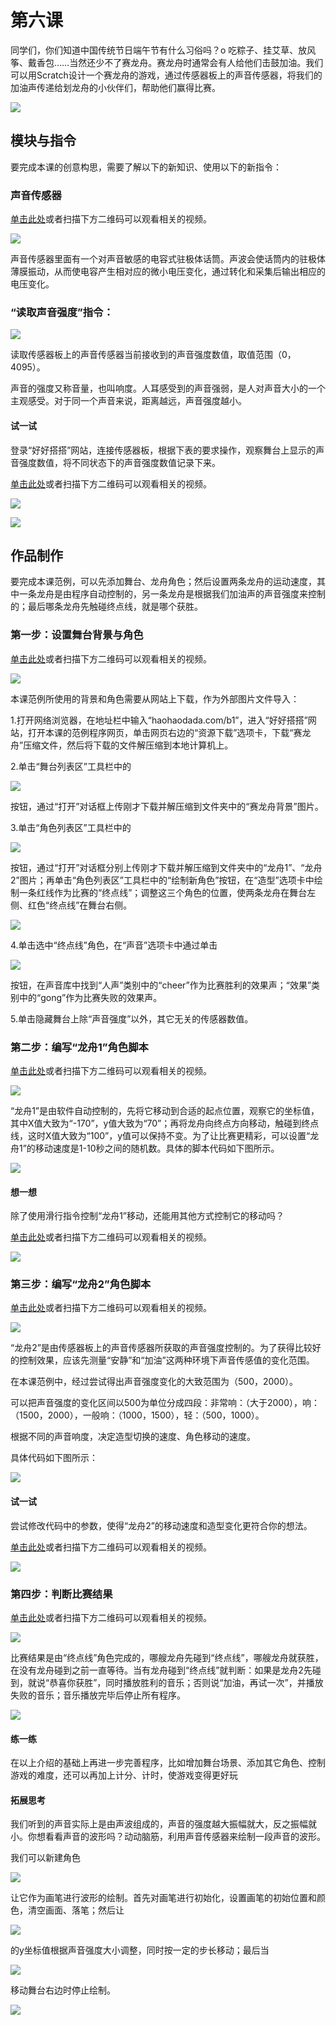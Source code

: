 # 第六课  

同学们，你们知道中国传统节日端午节有什么习俗吗？o 吃粽子、挂艾草、放风筝、戴香包……当然还少不了赛龙舟。赛龙舟时通常会有人给他们击鼓加油。我们可以用Scratch设计一个赛龙舟的游戏，通过传感器板上的声音传感器，将我们的加油声传递给划龙舟的小伙伴们，帮助他们赢得比赛。

![](../../.gitbook/assets/Scratch-sensor6-1.png)

## 模块与指令

要完成本课的创意构思，需要了解以下的新知识、使用以下的新指令：

### 声音传感器

[单击此处](http://www.haohaodada.com/video/b10601)或者扫描下方二维码可以观看相关的视频。

![](../../.gitbook/assets/Scratch-sensor6-3.png)

声音传感器里面有一个对声音敏感的电容式驻极体话筒。声波会使话筒内的驻极体薄膜振动，从而使电容产生相对应的微小电压变化，通过转化和采集后输出相应的电压变化。

### “读取声音强度”指令：

![](../../.gitbook/assets/Scratch-sensor6-4.png)

读取传感器板上的声音传感器当前接收到的声音强度数值，取值范围（0，4095）。

声音的强度又称音量，也叫响度。人耳感受到的声音强弱，是人对声音大小的一个主观感受。对于同一个声音来说，距离越远，声音强度越小。

#### 试一试

登录“好好搭搭”网站，连接传感器板，根据下表的要求操作，观察舞台上显示的声音强度数值，将不同状态下的声音强度数值记录下来。

[单击此处](http://www.haohaodada.com/video/b10602)或者扫描下方二维码可以观看相关的视频。

![](../../.gitbook/assets/Scratch-sensor6-5.png)

![](../../.gitbook/assets/Scratch-sensor6-b1.png)

## 作品制作

要完成本课范例，可以先添加舞台、龙舟角色；然后设置两条龙舟的运动速度，其中一条龙舟是由程序自动控制的，另一条龙舟是根据我们加油声的声音强度来控制的；最后哪条龙舟先触碰终点线，就是哪个获胜。

### 第一步：设置舞台背景与角色

[单击此处](http://www.haohaodada.com/video/b10603)或者扫描下方二维码可以观看相关的视频。

![](../../.gitbook/assets/Scratch-sensor6-7.png)

本课范例所使用的背景和角色需要从网站上下载，作为外部图片文件导入：

1.打开网络浏览器，在地址栏中输入“haohaodada.com/b1”，进入“好好搭搭”网站，打开本课的范例程序网页，单击网页右边的“资源下载”选项卡，下载“赛龙舟”压缩文件，然后将下载的文件解压缩到本地计算机上。

2.单击“舞台列表区”工具栏中的

![](../../.gitbook/assets/Scratch-sensor6-8.png)

按钮，通过“打开”对话框上传刚才下载并解压缩到文件夹中的“赛龙舟背景”图片。

3.单击“角色列表区”工具栏中的

![](../../.gitbook/assets/Scratch-sensor6-8.png)

按钮，通过“打开”对话框分别上传刚才下载并解压缩到文件夹中的“龙舟1”、“龙舟2”图片；再单击“角色列表区”工具栏中的“绘制新角色”按钮，在“造型”选项卡中绘制一条红线作为比赛的“终点线”；调整这三个角色的位置，使两条龙舟在舞台左侧、红色“终点线”在舞台右侧。

![](../../.gitbook/assets/Scratch-sensor6-10.png)

4.单击选中“终点线”角色，在“声音”选项卡中通过单击

![](../../.gitbook/assets/Scratch-sensor4-8.png)

按钮，在声音库中找到“人声”类别中的“cheer”作为比赛胜利的效果声；“效果”类别中的“gong”作为比赛失败的效果声。

5.单击隐藏舞台上除“声音强度”以外，其它无关的传感器数值。

### 第二步：编写“龙舟1”角色脚本

[单击此处](http://www.haohaodada.com/video/b10604)或者扫描下方二维码可以观看相关的视频。

![](../../.gitbook/assets/Scratch-sensor6-12.png)

“龙舟1”是由软件自动控制的，先将它移动到合适的起点位置，观察它的坐标值，其中X值大致为“-170”，y值大致为“70”；再将龙舟向终点方向移动，触碰到终点线，这时X值大致为“100”，y值可以保持不变。为了让比赛更精彩，可以设置“龙舟1”的移动速度是1-10秒之间的随机数。具体的脚本代码如下图所示。

![](../../.gitbook/assets/Scratch-sensor6-13.png)

#### 想一想

除了使用滑行指令控制“龙舟1”移动，还能用其他方式控制它的移动吗？

[单击此处](http://www.haohaodada.com/video/b10605)或者扫描下方二维码可以观看相关的视频。

![](../../.gitbook/assets/Scratch-sensor6-14.png)

### 第三步：编写“龙舟2”角色脚本

[单击此处](http://www.haohaodada.com/video/b10606)或者扫描下方二维码可以观看相关的视频。

![](../../.gitbook/assets/Scratch-sensor6-15.png)

“龙舟2”是由传感器板上的声音传感器所获取的声音强度控制的。为了获得比较好的控制效果，应该先测量“安静”和“加油”这两种环境下声音传感值的变化范围。

在本课范例中，经过尝试得出声音强度变化的大致范围为（500，2000）。

可以把声音强度的变化区间以500为单位分成四段：非常响：（大于2000），响：（1500，2000），一般响：（1000，1500），轻：（500，1000）。

根据不同的声音响度，决定造型切换的速度、角色移动的速度。

具体代码如下图所示：

![](../../.gitbook/assets/Scratch-sensor6-16.png)

#### 试一试

尝试修改代码中的参数，使得“龙舟2”的移动速度和造型变化更符合你的想法。

[单击此处](http://www.haohaodada.com/video/b10607)或者扫描下方二维码可以观看相关的视频。

![](../../.gitbook/assets/Scratch-sensor6-17.png)

### 第四步：判断比赛结果

[单击此处](http://www.haohaodada.com/video/b10608)或者扫描下方二维码可以观看相关的视频。

![](../../.gitbook/assets/Scratch-sensor6-18.png)

比赛结果是由“终点线”角色完成的，哪艘龙舟先碰到“终点线”，哪艘龙舟就获胜，在没有龙舟碰到之前一直等待。当有龙舟碰到“终点线”就判断：如果是龙舟2先碰到，就说“恭喜你获胜”，同时播放胜利的音乐；否则说“加油，再试一次”，并播放失败的音乐；音乐播放完毕后停止所有程序。

![](../../.gitbook/assets/Scratch-sensor6-19.png)

#### 练一练

在以上介绍的基础上再进一步完善程序，比如增加舞台场景、添加其它角色、控制游戏的难度，还可以再加上计分、计时，使游戏变得更好玩

#### 拓展思考

我们听到的声音实际上是由声波组成的，声音的强度越大振幅就大，反之振幅就小。你想看看声音的波形吗？动动脑筋，利用声音传感器来绘制一段声音的波形。

我们可以新建角色

![](../../.gitbook/assets/Scratch-sensor6-20.png)

让它作为画笔进行波形的绘制。首先对画笔进行初始化，设置画笔的初始位置和颜色，清空画面、落笔；然后让

![](../../.gitbook/assets/Scratch-sensor6-20.png)

的y坐标值根据声音强度大小调整，同时按一定的步长移动；最后当

![](../../.gitbook/assets/Scratch-sensor6-20.png)

移动舞台右边时停止绘制。

![](../../.gitbook/assets/Scratch-sensor6-23.png)

